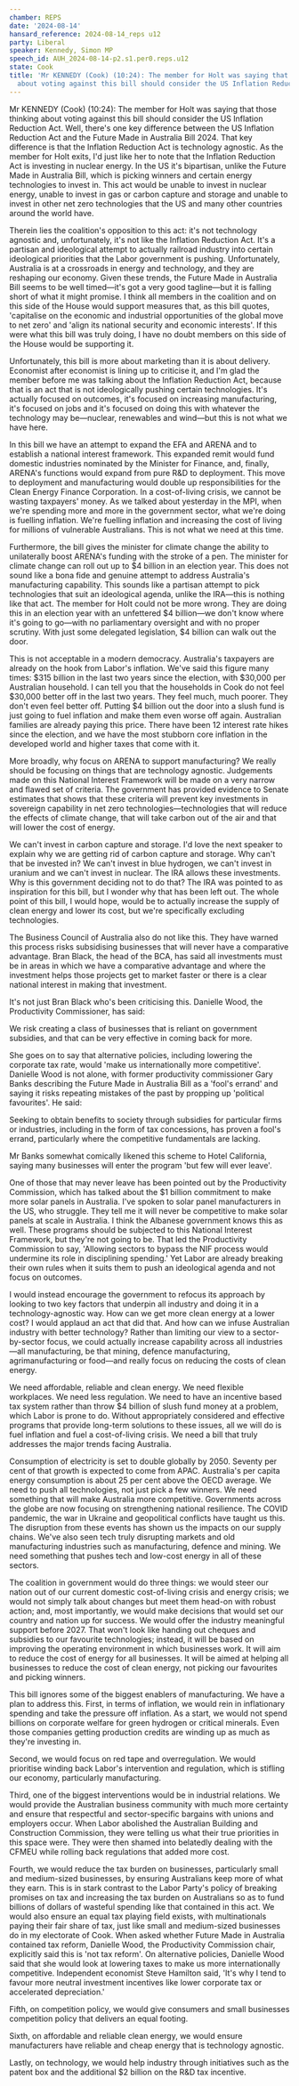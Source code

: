 ```yaml
---
chamber: REPS
date: '2024-08-14'
hansard_reference: 2024-08-14_reps u12
party: Liberal
speaker: Kennedy, Simon MP
speech_id: AUH_2024-08-14-p2.s1.per0.reps.u12
state: Cook
title: 'Mr KENNEDY (Cook) (10:24): The member for Holt was saying that those thinking
  about voting against this bill should consider the US Inflation Reduction Act...'
---
```


Mr KENNEDY (Cook) (10:24): The member for Holt was saying that those thinking about voting against this bill should consider the US Inflation Reduction Act. Well, there's one key difference between the US Inflation Reduction Act and the Future Made in Australia Bill 2024. That key difference is that the Inflation Reduction Act is technology agnostic. As the member for Holt exits, I'd just like her to note that the Inflation Reduction Act is investing in nuclear energy. In the US it's bipartisan, unlike the Future Made in Australia Bill, which is picking winners and certain energy technologies to invest in. This act would be unable to invest in nuclear energy, unable to invest in gas or carbon capture and storage and unable to invest in other net zero technologies that the US and many other countries around the world have.

Therein lies the coalition's opposition to this act: it's not technology agnostic and, unfortunately, it's not like the Inflation Reduction Act. It's a partisan and ideological attempt to actually railroad industry into certain ideological priorities that the Labor government is pushing. Unfortunately, Australia is at a crossroads in energy and technology, and they are reshaping our economy. Given these trends, the Future Made in Australia Bill seems to be well timed—it's got a very good tagline—but it is falling short of what it might promise. I think all members in the coalition and on this side of the House would support measures that, as this bill quotes, 'capitalise on the economic and industrial opportunities of the global move to net zero' and 'align its national security and economic interests'. If this were what this bill was truly doing, I have no doubt members on this side of the House would be supporting it.

Unfortunately, this bill is more about marketing than it is about delivery. Economist after economist is lining up to criticise it, and I'm glad the member before me was talking about the Inflation Reduction Act, because that is an act that is not ideologically pushing certain technologies. It's actually focused on outcomes, it's focused on increasing manufacturing, it's focused on jobs and it's focused on doing this with whatever the technology may be—nuclear, renewables and wind—but this is not what we have here.

In this bill we have an attempt to expand the EFA and ARENA and to establish a national interest framework. This expanded remit would fund domestic industries nominated by the Minister for Finance, and, finally, ARENA's functions would expand from pure R&D to deployment. This move to deployment and manufacturing would double up responsibilities for the Clean Energy Finance Corporation. In a cost-of-living crisis, we cannot be wasting taxpayers' money. As we talked about yesterday in the MPI, when we're spending more and more in the government sector, what we're doing is fuelling inflation. We're fuelling inflation and increasing the cost of living for millions of vulnerable Australians. This is not what we need at this time.

Furthermore, the bill gives the minister for climate change the ability to unilaterally boost ARENA's funding with the stroke of a pen. The minister for climate change can roll out up to $4 billion in an election year. This does not sound like a bona fide and genuine attempt to address Australia's manufacturing capability. This sounds like a partisan attempt to pick technologies that suit an ideological agenda, unlike the IRA—this is nothing like that act. The member for Holt could not be more wrong. They are doing this in an election year with an unfettered $4 billion—we don't know where it's going to go—with no parliamentary oversight and with no proper scrutiny. With just some delegated legislation, $4 billion can walk out the door.

This is not acceptable in a modern democracy. Australia's taxpayers are already on the hook from Labor's inflation. We've said this figure many times: $315 billion in the last two years since the election, with $30,000 per Australian household. I can tell you that the households in Cook do not feel $30,000 better off in the last two years. They feel much, much poorer. They don't even feel better off. Putting $4 billion out the door into a slush fund is just going to fuel inflation and make them even worse off again. Australian families are already paying this price. There have been 12 interest rate hikes since the election, and we have the most stubborn core inflation in the developed world and higher taxes that come with it.

More broadly, why focus on ARENA to support manufacturing? We really should be focusing on things that are technology agnostic. Judgements made on this National Interest Framework will be made on a very narrow and flawed set of criteria. The government has provided evidence to Senate estimates that shows that these criteria will prevent key investments in sovereign capability in net zero technologies—technologies that will reduce the effects of climate change, that will take carbon out of the air and that will lower the cost of energy.

We can't invest in carbon capture and storage. I'd love the next speaker to explain why we are getting rid of carbon capture and storage. Why can't that be invested in? We can't invest in blue hydrogen, we can't invest in uranium and we can't invest in nuclear. The IRA allows these investments. Why is this government deciding not to do that? The IRA was pointed to as inspiration for this bill, but I wonder why that has been left out. The whole point of this bill, I would hope, would be to actually increase the supply of clean energy and lower its cost, but we're specifically excluding technologies.

The Business Council of Australia also do not like this. They have warned this process risks subsidising businesses that will never have a comparative advantage. Bran Black, the head of the BCA, has said all investments must be in areas in which we have a comparative advantage and where the investment helps those projects get to market faster or there is a clear national interest in making that investment.

It's not just Bran Black who's been criticising this. Danielle Wood, the Productivity Commissioner, has said:

We risk creating a class of businesses that is reliant on government subsidies, and that can be very effective in coming back for more.

She goes on to say that alternative policies, including lowering the corporate tax rate, would 'make us internationally more competitive'. Danielle Wood is not alone, with former productivity commissioner Gary Banks describing the Future Made in Australia Bill as a 'fool's errand' and saying it risks repeating mistakes of the past by propping up 'political favourites'. He said:

Seeking to obtain benefits to society through subsidies for particular firms or industries, including in the form of tax concessions, has proven a fool's errand, particularly where the competitive fundamentals are lacking.

Mr Banks somewhat comically likened this scheme to Hotel California, saying many businesses will enter the program 'but few will ever leave'.

One of those that may never leave has been pointed out by the Productivity Commission, which has talked about the $1 billion commitment to make more solar panels in Australia. I've spoken to solar panel manufacturers in the US, who struggle. They tell me it will never be competitive to make solar panels at scale in Australia. I think the Albanese government knows this as well. These programs should be subjected to this National Interest Framework, but they're not going to be. That led the Productivity Commission to say, 'Allowing sectors to bypass the NIF process would undermine its role in disciplining spending.' Yet Labor are already breaking their own rules when it suits them to push an ideological agenda and not focus on outcomes.

I would instead encourage the government to refocus its approach by looking to two key factors that underpin all industry and doing it in a technology-agnostic way. How can we get more clean energy at a lower cost? I would applaud an act that did that. And how can we infuse Australian industry with better technology? Rather than limiting our view to a sector-by-sector focus, we could actually increase capability across all industries—all manufacturing, be that mining, defence manufacturing, agrimanufacturing or food—and really focus on reducing the costs of clean energy.

We need affordable, reliable and clean energy. We need flexible workplaces. We need less regulation. We need to have an incentive based tax system rather than throw $4 billion of slush fund money at a problem, which Labor is prone to do. Without appropriately considered and effective programs that provide long-term solutions to these issues, all we will do is fuel inflation and fuel a cost-of-living crisis. We need a bill that truly addresses the major trends facing Australia.

Consumption of electricity is set to double globally by 2050. Seventy per cent of that growth is expected to come from APAC. Australia's per capita energy consumption is about 25 per cent above the OECD average. We need to push all technologies, not just pick a few winners. We need something that will make Australia more competitive. Governments across the globe are now focusing on strengthening national resilience. The COVID pandemic, the war in Ukraine and geopolitical conflicts have taught us this. The disruption from these events has shown us the impacts on our supply chains. We've also seen tech truly disrupting markets and old manufacturing industries such as manufacturing, defence and mining. We need something that pushes tech and low-cost energy in all of these sectors.

The coalition in government would do three things: we would steer our nation out of our current domestic cost-of-living crisis and energy crisis; we would not simply talk about changes but meet them head-on with robust action; and, most importantly, we would make decisions that would set our country and nation up for success. We would offer the industry meaningful support before 2027. That won't look like handing out cheques and subsidies to our favourite technologies; instead, it will be based on improving the operating environment in which businesses work. It will aim to reduce the cost of energy for all businesses. It will be aimed at helping all businesses to reduce the cost of clean energy, not picking our favourites and picking winners.

This bill ignores some of the biggest enablers of manufacturing. We have a plan to address this. First, in terms of inflation, we would rein in inflationary spending and take the pressure off inflation. As a start, we would not spend billions on corporate welfare for green hydrogen or critical minerals. Even those companies getting production credits are winding up as much as they're investing in.

Second, we would focus on red tape and overregulation. We would prioritise winding back Labor's intervention and regulation, which is stifling our economy, particularly manufacturing.

Third, one of the biggest interventions would be in industrial relations. We would provide the Australian business community with much more certainty and ensure that respectful and sector-specific bargains with unions and employers occur. When Labor abolished the Australian Building and Construction Commission, they were telling us what their true priorities in this space were. They were then shamed into belatedly dealing with the CFMEU while rolling back regulations that added more cost.

Fourth, we would reduce the tax burden on businesses, particularly small and medium-sized businesses, by ensuring Australians keep more of what they earn. This is in stark contrast to the Labor Party's policy of breaking promises on tax and increasing the tax burden on Australians so as to fund billions of dollars of wasteful spending like that contained in this act. We would also ensure an equal tax playing field exists, with multinationals paying their fair share of tax, just like small and medium-sized businesses do in my electorate of Cook. When asked whether Future Made in Australia contained tax reform, Danielle Wood, the Productivity Commission chair, explicitly said this is 'not tax reform'. On alternative policies, Danielle Wood said that she would look at lowering taxes to make us more internationally competitive. Independent economist Steve Hamilton said, 'It's why I tend to favour more neutral investment incentives like lower corporate tax or accelerated depreciation.'

Fifth, on competition policy, we would give consumers and small businesses competition policy that delivers an equal footing.

Sixth, on affordable and reliable clean energy, we would ensure manufacturers have reliable and cheap energy that is technology agnostic.

Lastly, on technology, we would help industry through initiatives such as the patent box and the additional $2 billion on the R&D tax incentive.